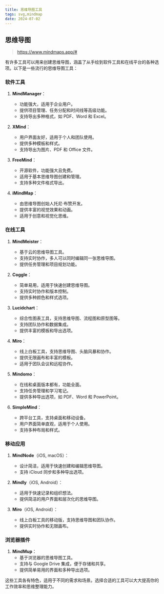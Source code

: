 ```yaml
---
title: 思维导图工具
tags: svg,mindmap
date: 2024-07-02
---
```


## 思维导图

> https://www.mindmaps.app/#


有许多工具可以用来创建思维导图，涵盖了从手绘到软件工具和在线平台的各种选项。以下是一些流行的思维导图工具：

### 软件工具

1. **MindManager**：
   - 功能强大，适用于企业用户。
   - 提供项目管理、任务分配和时间线等高级功能。
   - 支持导出多种格式，如 PDF、Word 和 Excel。

2. **XMind**：
   - 用户界面友好，适用于个人和团队使用。
   - 提供多种模板和样式。
   - 支持导出为图片、PDF 和 Office 文件。

3. **FreeMind**：
   - 开源软件，功能强大且免费。
   - 适用于基本思维导图创建和管理。
   - 支持多种文件格式导出。

4. **iMindMap**：
   - 由思维导图创始人托尼·布赞开发。
   - 提供丰富的视觉效果和动画。
   - 适用于创意和视觉化思维。

### 在线工具

1. **MindMeister**：
   - 基于云的思维导图工具。
   - 支持实时协作，多人可以同时编辑同一张思维导图。
   - 提供任务管理和项目规划功能。

2. **Coggle**：
   - 简单易用，适用于快速创建思维导图。
   - 支持实时协作和版本控制。
   - 提供多种颜色和样式选项。

3. **Lucidchart**：
   - 综合性图表工具，支持思维导图、流程图和原型图等。
   - 支持团队协作和数据集成。
   - 提供丰富的模板和导出选项。

4. **Miro**：
   - 线上白板工具，支持思维导图、头脑风暴和协作。
   - 提供无限画布和丰富的模板。
   - 适用于团队会议和远程协作。

5. **Mindomo**：
   - 在线和桌面版本都有，功能全面。
   - 支持任务管理和学习笔记。
   - 提供多种导出选项，如 PDF、Word 和 PowerPoint。

6. **SimpleMind**：
   - 跨平台工具，支持桌面和移动设备。
   - 用户界面简单直观，适用于个人使用。
   - 支持多种布局和样式。

### 移动应用

1. **MindNode**（iOS, macOS）：
   - 设计简洁，适用于快速创建和编辑思维导图。
   - 支持 iCloud 同步和多种导出选项。

2. **Mindly**（iOS, Android）：
   - 适用于快速记录和组织想法。
   - 提供简洁的用户界面和层次化的思维导图。

3. **Miro**（iOS, Android）：
   - 线上白板工具的移动版，支持思维导图和团队协作。
   - 提供实时协作和无限画布。

### 浏览器插件

1. **MindMup**：
   - 基于浏览器的思维导图工具。
   - 支持与 Google Drive 集成，便于存储和共享。
   - 提供简单易用的界面和多种导出选项。

这些工具各有特色，适用于不同的需求和场景。选择合适的工具可以大大提高你的工作效率和思维整理能力。